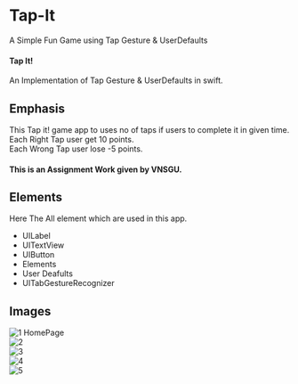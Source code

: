 # Tap-It
A Simple Fun Game using Tap Gesture & UserDefaults

<h4>Tap It!</h4> 
An Implementation of Tap Gesture & UserDefaults in swift.

<h2>Emphasis</h2>
This Tap it! game app to uses no of taps if users to complete it in given time. <br>
Each Right Tap user get 10 points.<br>
Each Wrong Tap user lose -5 points.

<h4>This is an Assignment Work given by VNSGU.</h4>

<h2>Elements</h2>
<p>Here The All element which are used in this app.</p>
<ul>
  <li>UILabel</li>
  <li>UITextView</li>
  <li>UIButton</li>
  <li>Elements</li>
  <li>User Deafults</li>
  <li>UITabGestureRecognizer</li>
  
</ul>

<h2>Images</h2>
 
  ![1 HomePage](https://user-images.githubusercontent.com/81357299/126801265-32307a3f-1d00-47df-8ff7-68295a53f850.png)<br>
  ![2](https://user-images.githubusercontent.com/81357299/126801273-c6024043-5a51-488c-b628-8c13b36bc6a7.png)<br>
  ![3](https://user-images.githubusercontent.com/81357299/126801304-870f1741-f611-4757-b135-7f9526ce731c.png)<br>
  ![4](https://user-images.githubusercontent.com/81357299/126801347-e4f60554-8e92-4077-af9d-d3ea4d914ab9.png)<br>
  ![5](https://user-images.githubusercontent.com/81357299/126801379-776d7f77-caa1-45b5-83e5-36ca196ca75d.png)

